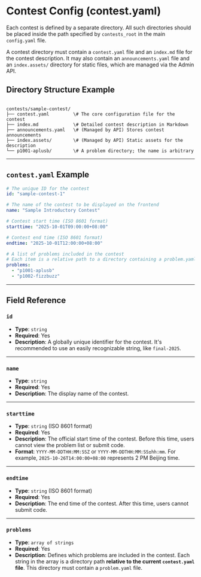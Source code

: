 # Contest Config (contest.yaml)

Each contest is defined by a separate directory. All such directories should be placed inside the path specified by `contests_root` in the main `config.yaml` file.

A contest directory must contain a `contest.yaml` file and an `index.md` file for the contest description. It may also contain an `announcements.yaml` file and an `index.assets/` directory for static files, which are managed via the Admin API.

## Directory Structure Example

```

contests/sample-contest/
├── contest.yaml         \# The core configuration file for the contest
├── index.md             \# Detailed contest description in Markdown
├── announcements.yaml   \# (Managed by API) Stores contest announcements
├── index.assets/        \# (Managed by API) Static assets for the description
└── p1001-aplusb/        \# A problem directory; the name is arbitrary

```

---

## `contest.yaml` Example

```yaml
# The unique ID for the contest
id: "sample-contest-1"

# The name of the contest to be displayed on the frontend
name: "Sample Introductory Contest"

# Contest start time (ISO 8601 format)
starttime: "2025-10-01T09:00:00+08:00"

# Contest end time (ISO 8601 format)
endtime: "2025-10-01T12:00:00+08:00"

# A list of problems included in the contest
# Each item is a relative path to a directory containing a problem.yaml file
problems:
  - "p1001-aplusb"
  - "p1002-fizzbuzz"
```

-----

## Field Reference

### `id`

  - **Type**: `string`
  - **Required**: Yes
  - **Description**: A globally unique identifier for the contest. It's recommended to use an easily recognizable string, like `final-2025`.

-----

### `name`

  - **Type**: `string`
  - **Required**: Yes
  - **Description**: The display name of the contest.

-----

### `starttime`

  - **Type**: `string` (ISO 8601 format)
  - **Required**: Yes
  - **Description**: The official start time of the contest. Before this time, users cannot view the problem list or submit code.
  - **Format**: `YYYY-MM-DDTHH:MM:SSZ` or `YYYY-MM-DDTHH:MM:SS±hh:mm`. For example, `2025-10-26T14:00:00+08:00` represents 2 PM Beijing time.

-----

### `endtime`

  - **Type**: `string` (ISO 8601 format)
  - **Required**: Yes
  - **Description**: The end time of the contest. After this time, users cannot submit code.

-----

### `problems`

  - **Type**: `array of strings`
  - **Required**: Yes
  - **Description**: Defines which problems are included in the contest. Each string in the array is a directory path **relative to the current `contest.yaml` file**. This directory must contain a `problem.yaml` file.
